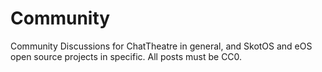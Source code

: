 # Community
Community Discussions for ChatTheatre in general, and SkotOS and eOS open source projects in specific. All posts must be CC0.
